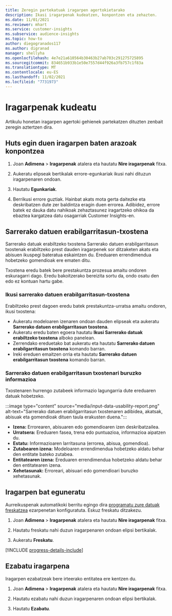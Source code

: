 ```yaml
---
title: Zeregin partekatuak iragarpen agertokietarako
description: Ikasi iragarpenak kudeatzen, konpontzen eta zehazten.
ms.date: 11/01/2021
ms.reviewer: mhart
ms.service: customer-insights
ms.subservice: audience-insights
ms.topic: how-to
author: diegogranados117
ms.author: digranad
manager: shellyha
ms.openlocfilehash: 4e7e21a610564b30463b27ab703c291275725895
ms.sourcegitcommit: 834651b933b1e50e7557d44f926a3fb757c1f83a
ms.translationtype: MT
ms.contentlocale: eu-ES
ms.lasthandoff: 11/02/2021
ms.locfileid: "7731973"
---
```

# <a name="manage-predictions"></a>Iragarpenak kudeatu

Artikulu honetan iragarpen agertoki gehienek partekatzen dituzten zenbait zeregin aztertzen dira.

## <a name="troubleshoot-a-failed-prediction"></a>Huts egin duen iragarpen baten arazoak konpontzea

1. Joan **Adimena** > **Iragarpenak** atalera eta hautatu **Nire iragarpenak** fitxa.

1. Aukeratu elipseak bertikalak errore-egunkariak ikusi nahi dituzun iragarpenaren ondoan.

1. Hautatu **Egunkariak**.

1. Berrikusi errore guztiak. Hainbat akats mota gerta daitezke eta deskribatzen dute zer baldintza eragin duen errorea. Adibidez, errore batek ez dauka datu nahikoak zehaztasunez iragartzeko ohikoa da ebaztea kargatzea datu osagarriak Customer Insights-en.

## <a name="input-data-usability-report"></a>Sarrerako datuen erabilgarritasun-txostena

Sarrerako datuak erabiltzeko txostena Sarrerako datuen erabilgarritasun txostenak erabiltzeko prest dauden iragarpenek sor ditzaketen akats eta abisuen ikuspegi bateratua eskaintzen du. Ereduaren errendimendua hobetzeko gomendioak ere ematen ditu.

Txostena eredu batek bere prestakuntza prozesua amaitu ondoren eskuragarri dago. Eredu bakoitzerako bereizita sortu da, ondo osatu den edo ez kontuan hartu gabe.

### <a name="view-the-input-data-usability-report"></a>Ikusi sarrerako datuen erabilgarritasun-txostena

Erabiltzeko prest dagoen eredu batek prestakuntza-urratsa amaitu ondoren, ikusi txostena:
- Aukeratu modeloaren izenaren ondoan dauden elipseak eta aukeratu **Sarrerako datuen erabilgarritasun txostena**.
- Aukeratu eredu baten egoera hautatu **Ikusi Sarrerako datuak erabiltzeko txostena** alboko panelean.
- Zerrendako ereduetako bat aukeratu eta hautatu **Sarrerako datuen erabilgarritasun txostena** komando barran.
- Ireki ereduen emaitzen orria eta hautatu **Sarrerako datuen erabilgarritasun txostena** komando barran.

### <a name="information-in-the-input-data-usability-report"></a>Sarrerako datuen erabilgarritasun txostenari buruzko informazioa

Txostenaren hurrengo zutabeek informazio lagungarria dute ereduaren datuak hobetzeko.

:::image type="content" source="media/input-data-usability-report.png" alt-text="Sarrerako datuen erabilgarritasun txostenaren adibidea, akatsak, abisuak eta gomendioak dituen taula erakusten duena.":::

- **Izena:** Errorearen, abisuaren edo gomendioaren izen deskribatzailea.
- **Urratsera:** Ereduaren fasea, trena edo puntuazioa, informazioa aipatzen du.
- **Estatu:** Informazioaren larritasuna (errorea, abisua, gomendioa).
- **Zutabearen izena:** Modeloaren errendimendua hobetzeko aldatu behar den entitate bateko zutabea.
- **Entitatearen izena:** Ereduaren errendimendua hobetzeko aldatu behar den entitatearen izena.
- **Xehetasunak:** Erroreari, abisuari edo gomendioari buruzko xehetasunak.

## <a name="refresh-a-prediction"></a>Iragarpen bat eguneratu

Aurreikuspenak automatikoki berritu egingo dira [programatu zure datuak freskatzea](system.md#schedule-tab) ezarpenetan konfiguratuta. Eskuz freskatu ditzakezu.

1. Joan **Adimena** > **Iragarpenak** atalera eta hautatu **Nire iragarpenak** fitxa.

1. Hautatu freskatu nahi duzun iragarpenaren ondoan elipsi bertikalak.

1. Aukeratu **Freskatu**.

[!INCLUDE [progress-details-include](../includes/progress-details-pane.md)]

## <a name="delete-a-prediction"></a>Ezabatu iragarpena

Iragarpen ezabatzeak bere irteerako entitatea ere kentzen du.

1. Joan **Adimena** > **Iragarpenak** atalera eta hautatu **Nire iragarpenak** fitxa.

1. Hautatu ezabatu nahi duzun iragarpenaren ondoan elipsi bertikalak.

1. Hautatu **Ezabatu**.
